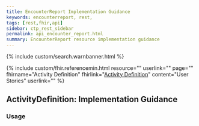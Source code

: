 ```yaml
---
title: EncounterReport Implementation Guidance
keywords: encounterreport, rest,
tags: [rest,fhir,api]
sidebar: ctp_rest_sidebar
permalink: api_encounter_report.html
summary: EncounterReport resource implementation guidance 
---
```


{% include custom/search.warnbanner.html %}

{% include custom/fhir.referencemin.html resource="" userlink="" page="" fhirname="Activity Definition" fhirlink="[Activity Definition](http://hl7.org/fhir/stu3/activitydefinition.html)" content="User Stories" userlink="" %}


## ActivityDefinition: Implementation Guidance ##
### Usage ###
<!--stackedit_data:
eyJoaXN0b3J5IjpbLTM3ODk5MTcxMF19
-->